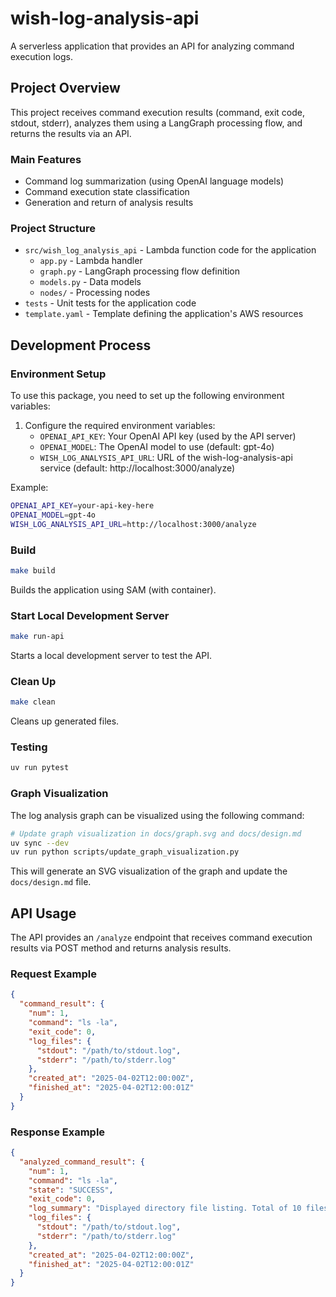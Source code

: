# wish-log-analysis-api

A serverless application that provides an API for analyzing command execution logs.

## Project Overview

This project receives command execution results (command, exit code, stdout, stderr), analyzes them using a LangGraph processing flow, and returns the results via an API.

### Main Features

- Command log summarization (using OpenAI language models)
- Command execution state classification
- Generation and return of analysis results

### Project Structure

- `src/wish_log_analysis_api` - Lambda function code for the application
  - `app.py` - Lambda handler
  - `graph.py` - LangGraph processing flow definition
  - `models.py` - Data models
  - `nodes/` - Processing nodes
- `tests` - Unit tests for the application code
- `template.yaml` - Template defining the application's AWS resources

## Development Process

### Environment Setup

To use this package, you need to set up the following environment variables:

1. Configure the required environment variables:
   - `OPENAI_API_KEY`: Your OpenAI API key (used by the API server)
   - `OPENAI_MODEL`: The OpenAI model to use (default: gpt-4o)
   - `WISH_LOG_ANALYSIS_API_URL`: URL of the wish-log-analysis-api service (default: http://localhost:3000/analyze)

Example:

```bash
OPENAI_API_KEY=your-api-key-here
OPENAI_MODEL=gpt-4o
WISH_LOG_ANALYSIS_API_URL=http://localhost:3000/analyze
```

### Build

```bash
make build
```

Builds the application using SAM (with container).

### Start Local Development Server

```bash
make run-api
```

Starts a local development server to test the API.

### Clean Up

```bash
make clean
```

Cleans up generated files.

### Testing

```bash
uv run pytest
```

### Graph Visualization

The log analysis graph can be visualized using the following command:

```bash
# Update graph visualization in docs/graph.svg and docs/design.md
uv sync --dev
uv run python scripts/update_graph_visualization.py
```

This will generate an SVG visualization of the graph and update the `docs/design.md` file.

## API Usage

The API provides an `/analyze` endpoint that receives command execution results via POST method and returns analysis results.

### Request Example

```json
{
  "command_result": {
    "num": 1,
    "command": "ls -la",
    "exit_code": 0,
    "log_files": {
      "stdout": "/path/to/stdout.log",
      "stderr": "/path/to/stderr.log"
    },
    "created_at": "2025-04-02T12:00:00Z",
    "finished_at": "2025-04-02T12:00:01Z"
  }
}
```

### Response Example

```json
{
  "analyzed_command_result": {
    "num": 1,
    "command": "ls -la",
    "state": "SUCCESS",
    "exit_code": 0,
    "log_summary": "Displayed directory file listing. Total of 10 files exist and all were displayed successfully.",
    "log_files": {
      "stdout": "/path/to/stdout.log",
      "stderr": "/path/to/stderr.log"
    },
    "created_at": "2025-04-02T12:00:00Z",
    "finished_at": "2025-04-02T12:00:01Z"
  }
}
```
